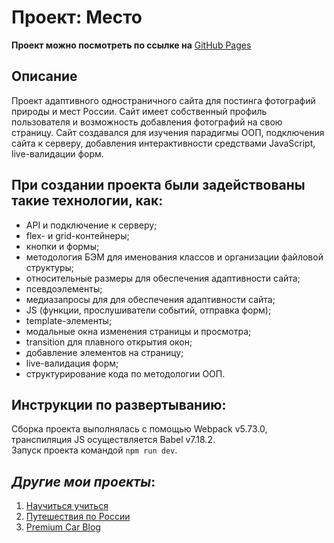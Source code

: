 # Проект: Место

**Проект можно посмотреть по ссылке на** [GitHub Pages](https://kliueva-kath.github.io/mesto/)

## Описание

Проект адаптивного одностраничного сайта для постинга фотографий природы и мест России. Сайт имеет собственный профиль пользователя и возможность добавления фотографий на свою страницу. Сайт создавался для изучения парадигмы ООП, подключения сайта к серверу, добавления интерактивности средствами JavaScript, live-валидации форм. 

## При создании проекта были задействованы такие технологии, как:

- API и подключение к серверу;
- flex- и grid-контейнеры;
- кнопки и формы;
- методология БЭМ для именования классов и организации файловой структуры;
- относительные размеры для обеспечения адаптивности сайта;
- псевдоэлементы;
- медиазапросы для для обеспечения адаптивности сайта;
- JS (функции, прослушиватели событий, отправка форм);
- template-элементы;
- модальные окна изменения страницы и просмотра;
- transition для плавного открытия окон;
- добавление элементов на страницу;
- live-валидация форм;
- структурирование кода по методологии ООП.

## Инструкции по развертыванию:

Сборка проекта выполнялась с помощью Webpack v5.73.0, транспиляция JS осуществляется Babel v7.18.2.  
Запуск проекта командой `npm run dev`.

## _Другие мои проекты_:

1. [Научиться учиться](https://kliueva-kath.github.io/how-to-learn/)
2. [Путешествия по России](https://kliueva-kath.github.io/russian-travel/)
3. [Premium Car Blog](https://kliueva-kath.github.io/premium-car-blog/)
